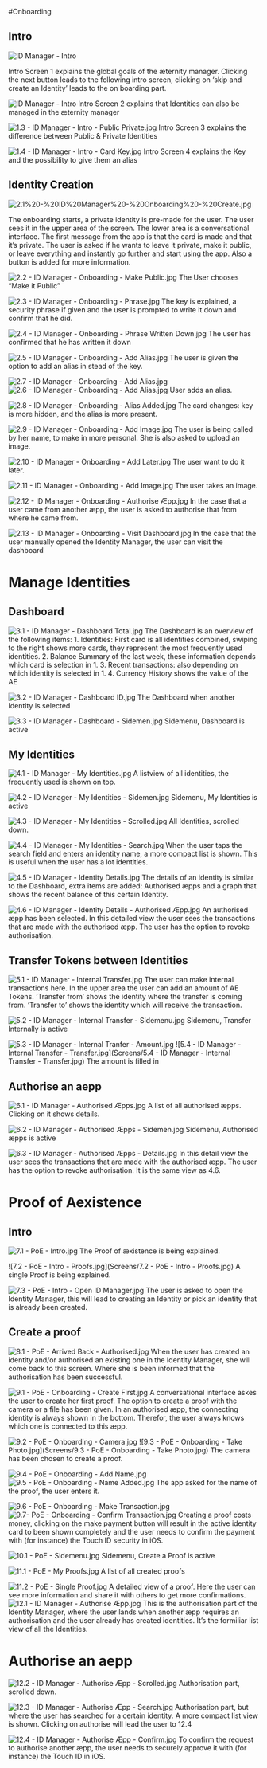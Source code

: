 #Onboarding
## Intro
![ID Manager - Intro](Screens/1.1%20-%20ID%20Manager%20-%20Intro.jpg)

Intro Screen 1 explains the global goals of the æternity manager. Clicking the next button leads to the following intro screen, clicking on ‘skip and create an Identity’ leads to the on boarding part.



![ID Manager - Intro](Screens/1.2%20-%20ID%20Manager%20-%20Intro%20-%20Manage.jpg)
Intro Screen 2 explains that Identities can also be managed in the æternity manager


![1.3 - ID Manager - Intro - Public Private.jpg](Screens/1.3%20-%20ID%20Manager%20-%20Intro%20-%20Public%20Private.jpg)
Intro Screen 3 explains the difference between Public & Private Identities

![1.4 - ID Manager - Intro - Card Key.jpg](Screens/1.4%20-%20ID%20Manager%20-%20Intro%20-%20Card%20Key.jpg)
Intro Screen 4 explains the Key and the possibility to give them an alias

## Identity Creation
![2.1%20-%20ID%20Manager%20-%20Onboarding%20-%20Create.jpg](Screens/2.1%20-%20ID%20Manager%20-%20Onboarding%20-%20Create.jpg)

The onboarding starts, a private identity is pre-made for the user. The user sees it in the upper area of the screen. The lower area is a conversational interface. The first message from the app is that the card is made and that it’s private. The user is asked if he wants to leave it private, make it public, or leave everything and instantly go further and start using the app. Also a button is added for more information.

![2.2 - ID Manager - Onboarding - Make Public.jpg](Screens/2.2%20-%20ID%20Manager%20-%20Onboarding%20-%20Make%20Public.jpg)
The User chooses “Make it Public”

![2.3 - ID Manager - Onboarding - Phrase.jpg](Screens/2.3%20-%20ID%20Manager%20-%20Onboarding%20-%20Phrase.jpg)
The key is explained, a security phrase if given and the user is prompted to write it down and confirm that he did.

![2.4 - ID Manager - Onboarding - Phrase Written Down.jpg](Screens/2.4%20-%20ID%20Manager%20-%20Onboarding%20-%20Phrase%20Written%20Down.jpg)
The user has confirmed that he has written it down

![2.5 - ID Manager - Onboarding - Add Alias.jpg](Screens/2.5%20-%20ID%20Manager%20-%20Onboarding%20-%20Add%20Alias.jpg)
The user is given the option to add an alias in stead of the key.

![2.7 - ID Manager - Onboarding - Add Alias.jpg](Screens/2.7%20-%20ID%20Manager%20-%20Onboarding%20-%20Add%20Alias.jpg)
![2.6 - ID Manager - Onboarding - Add Alias.jpg](Screens/2.6%20-%20ID%20Manager%20-%20Onboarding%20-%20Add%20Alias.jpg)
User adds an alias.

![2.8 - ID Manager - Onboarding - Alias Added.jpg](Screens/2.8%20-%20ID%20Manager%20-%20Onboarding%20-%20Alias%20Added.jpg)
The card changes: key is more hidden, and the alias is more present.

![2.9 - ID Manager - Onboarding - Add Image.jpg](Screens/2.9%20-%20ID%20Manager%20-%20Onboarding%20-%20Add%20Image.jpg)
The user is being called by her name, to make in more personal. She is also asked to upload an image.

![2.10 - ID Manager - Onboarding - Add Later.jpg](Screens/2.10%20-%20ID%20Manager%20-%20Onboarding%20-%20Add%20Later.jpg)
The user want to do it later.

![2.11 - ID Manager - Onboarding - Add Image.jpg](Screens/2.11%20-%20ID%20Manager%20-%20Onboarding%20-%20Add%20Image.jpg)
The user takes an image.

![2.12 - ID Manager - Onboarding - Authorise Æpp.jpg](Screens/2.12%20-%20ID%20Manager%20-%20Onboarding%20-%20Authorise%20Æpp.jpg)
In the case that a user came from another æpp, the user is asked to authorise that from where he came from.

![2.13 - ID Manager - Onboarding - Visit Dashboard.jpg](Screens/2.13%20-%20ID%20Manager%20-%20Onboarding%20-%20Visit%20Dashboard.jpg)
In the case that the user manually opened the Identity Manager, the user can visit the dashboard

# Manage Identities
## Dashboard
![3.1 - ID Manager - Dashboard Total.jpg](Screens/3.1%20-%20ID%20Manager%20-%20Dashboard%20Total.jpg)
The Dashboard is an overview of the following items:
	1.	Identities: First card is all identities combined, swiping to the right shows more cards, they represent the most frequently used identities.
	2.	Balance Summary of the last week, these information depends which card is selection in 1.
	3.	Recent transactions: also depending on which identity is selected in 1.
	4.	Currency History shows the value of the AE

![3.2 - ID Manager - Dashboard ID.jpg](Screens/3.2%20-%20ID%20Manager%20-%20Dashboard%20ID.jpg)
The Dashboard when another Identity is selected

![3.3 - ID Manager - Dashboard - Sidemen.jpg](Screens/3.3%20-%20ID%20Manager%20-%20Dashboard%20-%20Sidemenu.jpg)
Sidemenu, Dashboard is active

## My Identities
![4.1 - ID Manager - My Identities.jpg](Screens/4.1%20-%20ID%20Manager%20-%20My%20Identities.jpg)
A listview of all identities, the frequently used is shown on top.

![4.2 - ID Manager - My Identities - Sidemen.jpg](Screens/4.2%20-%20ID%20Manager%20-%20My%20Identities%20-%20Sidemenu.jpg)
Sidemenu, My Identities is active

![4.3 - ID Manager - My Identities - Scrolled.jpg](Screens/4.3%20-%20ID%20Manager%20-%20My%20Identities%20-%20Scrolled.jpg)
All Identities, scrolled down.

![4.4 - ID Manager - My Identities - Search.jpg](Screens/4.3%20-%20ID%20Manager%20-%20My%20Identities%20-%20Scrolled.jpg)
When the user taps the search field and enters an identity name, a more compact list is shown. This is useful when the user has a lot identities.

![4.5 - ID Manager - Identity Details.jpg](Screens/4.5%20-%20ID%20Manager%20-%20Identity%20Details.jpg)
The details of an identity is similar to the Dashboard, extra items are added: Authorised æpps and a graph that shows the recent balance of this certain Identity.

![4.6 - ID Manager - Identity Details - Authorised Æpp.jpg](Screens/4.6%20-%20ID%20Manager%20-%20Identity%20Details%20-%20Authorised%20Æpp.jpg)
An  authorised æpp has been selected. In this detailed view the user sees the transactions that are made with the authorised æpp. The user has the option to revoke authorisation.


## Transfer Tokens between Identities
![5.1 - ID Manager - Internal Transfer.jpg](Screens/5.1%20-%20ID%20Manager%20-%20Internal%20Transfer.jpg)
The user can make internal transactions here. In the upper area the user can add an amount of AE Tokens. ‘Transfer from’ shows the identity where the transfer is coming from. ‘Transfer to’ shows the identity which will receive the transaction.

![5.2 - ID Manager - Internal Transfer - Sidemenu.jpg](Screens/5.2%20-%20ID%20Manager%20-%20Internal%20Transfer%20-%20Sidemenu.jpg)
Sidemenu, Transfer Internally is active

![5.3 - ID Manager - Internal Tranfer - Amount.jpg](Screens/5.3%20-%20ID%20Manager%20-%20Internal%20Tranfer%20-%20Amount.jpg)
![5.4 - ID Manager - Internal Transfer - Transfer.jpg](Screens/5.4 - ID Manager - Internal Transfer - Transfer.jpg)
The amount is filled in


## Authorise an aepp
![6.1 - ID Manager - Authorised Æpps.jpg](Screens/6.1%20-%20ID%20Manager%20-%20Authorised%20Æpps.jpg)
A list of all authorised æpps. Clicking on it shows details.

![6.2 - ID Manager - Authorised Æpps - Sidemen.jpg](Screens/6.2%20-%20ID%20Manager%20-%20Authorised%20Æpps%20-%20Sidemenu.jpg)
Sidemenu, Authorised æpps is active

![6.3 - ID Manager - Authorised Æpps - Details.jpg](Screens/6.3%20-%20ID%20Manager%20-%20Authorised%20Æpps%20-%20Details.jpg)
In this detail view the user sees the transactions that are made with the authorised æpp. The user has the option to revoke authorisation. It is the same view as 4.6.


# Proof of Aexistence
## Intro
![7.1 - PoE - Intro.jpg](Screens/7.1%20-%20PoE%20-%20Intro.jpg)
The Proof of æxistence is being explained.

![7.2 - PoE - Intro - Proofs.jpg](Screens/7.2 - PoE - Intro - Proofs.jpg)
A single Proof is being explained.

![7.3 - PoE - Intro - Open ID Manager.jpg](Screens/7.3%20-%20PoE%20-%20Intro%20-%20Open%20ID%20Manager.jpg)
The user is asked to open the Identity Manager, this will lead to creating an Identity or pick an identity that is already been created.


## Create a proof
![8.1 - PoE - Arrived Back - Authorised.jpg](Screens/8.1%20-%20PoE%20-%20Arrived%20Back%20-%20Authorised.jpg)
When the user has created an identity and/or authorised an existing one in the Identity Manager, she will come back to this screen. Where she is been informed that the authorisation has been successful.

![9.1 - PoE - Onboarding - Create First.jpg](Screens/9.1%20-%20PoE%20-%20Onboarding%20-%20Create%20First.jpg)
A conversational interface askes the user to create her first proof. The option to create a proof with the camera or a file has been given. In an authorised æpp, the connecting identity is always shown in the bottom. Therefor, the user always knows which one is connected to this æpp.

![9.2 - PoE - Onboarding - Camera.jpg](Screens/9.2%20-%20PoE%20-%20Onboarding%20-%20Camera.jpg)
![9.3 - PoE - Onboarding - Take Photo.jpg](Screens/9.3 - PoE - Onboarding - Take Photo.jpg)
The camera has been chosen to create a proof.

![9.4 - PoE - Onboarding - Add Name.jpg](Screens/9.4%20-%20PoE%20-%20Onboarding%20-%20Add%20Name.jpg)
![9.5 - PoE - Onboarding - Name Added.jpg](Screens/9.5%20-%20PoE%20-%20Onboarding%20-%20Name%20Added.jpg)
The app asked for the name of the proof, the user enters it.

![9.6 - PoE - Onboarding - Make Transaction.jpg](Screens/9.6%20-%20PoE%20-%20Onboarding%20-%20Make%20Transaction.jpg)
![9.7- PoE - Onboarding - Confirm Transaction.jpg](Screens/9.7-%20PoE%20-%20Onboarding%20-%20Confirm%20Transaction.jpg)
Creating a proof costs money, clicking on the make payment button will result in the active identity card to been shown completely and the user needs to confirm the payment with (for instance) the Touch ID security in iOS.

![10.1 - PoE - Sidemenu.jpg](Screens/10.1%20-%20PoE%20-%20Sidemenu.jpg)
Sidemenu, Create a Proof is active

![11.1 - PoE - My Proofs.jpg](Screens/11.1%20-%20PoE%20-%20My%20Proofs.jpg)
A list of all created proofs

![11.2 - PoE - Single Proof.jpg](Screens/11.2%20-%20PoE%20-%20Single%20Proof.jpg)
A detailed view of a proof. Here the user can see more information and share it with others to get more confirmations.
![12.1 - ID Manager - Authorise Æpp.jpg](Screens/12.1%20-%20ID%20Manager%20-%20Authorise%20Æpp.jpg)
This is the authorisation part of the Identity Manager, where the user lands when another æpp requires an authorisation and the user already has created identities. It’s the formiliar list view of all the Identities.


# Authorise an aepp
![12.2 - ID Manager - Authorise Æpp - Scrolled.jpg](Screens/12.2%20-%20ID%20Manager%20-%20Authorise%20Æpp%20-%20Scrolled.jpg)
Authorisation part, scrolled down.

![12.3 - ID Manager - Authorise Æpp - Search.jpg](Screens/12.3%20-%20ID%20Manager%20-%20Authorise%20Æpp%20-%20Search.jpg)
Authorisation part, but where the user has searched for a certain identity. A more compact list view is shown. Clicking on authorise will lead the user to 12.4

![12.4 - ID Manager - Authorise Æpp - Confirm.jpg](Screens/12.4%20-%20ID%20Manager%20-%20Authorise%20Æpp%20-%20Confirm.jpg)
To confirm the request to authorise another æpp, the user needs to securely approve it with (for instance) the Touch ID in iOS.
